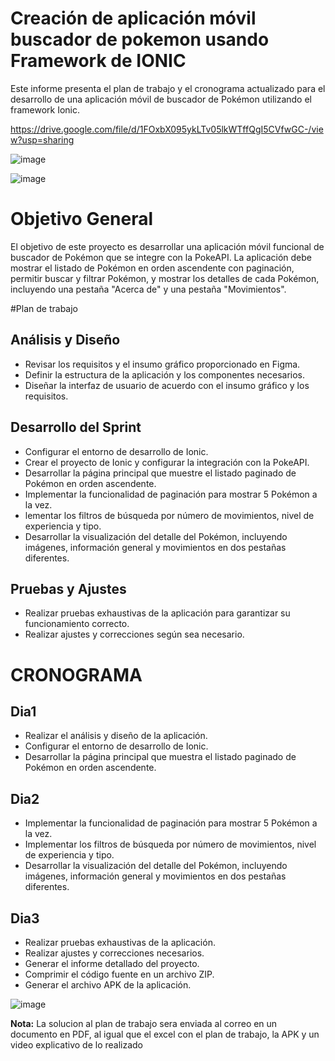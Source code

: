 # Creación de aplicación móvil buscador de pokemon usando Framework de IONIC

Este informe presenta el plan de trabajo y el cronograma actualizado para el desarrollo de una aplicación móvil de buscador de Pokémon utilizando el framework Ionic. 

https://drive.google.com/file/d/1FOxbX095ykLTv05lkWTffQgI5CVfwGC-/view?usp=sharing

![image](https://github.com/wilago/squadMakers/assets/27816405/bf1d0c24-77af-40f1-86a5-549c1bb95e31)

![image](https://github.com/wilago/squadMakers/assets/27816405/f814ab9f-4448-4dbb-bd5c-23143c27416c)


# Objetivo General

El objetivo de este proyecto es desarrollar una aplicación móvil funcional de buscador de Pokémon que se integre con la PokeAPI. 
La aplicación debe mostrar el listado de Pokémon en orden ascendente con paginación, permitir buscar y filtrar Pokémon, y mostrar los detalles de cada Pokémon, incluyendo una pestaña "Acerca de" y una pestaña "Movimientos".

#Plan de trabajo
## Análisis y Diseño
 - Revisar los requisitos y el insumo gráfico proporcionado en Figma.
 - Definir la estructura de la aplicación y los componentes necesarios.
 - Diseñar la interfaz de usuario de acuerdo con el insumo gráfico y los requisitos.

## Desarrollo del Sprint
 - Configurar el entorno de desarrollo de Ionic. 
 - Crear el proyecto de Ionic y configurar la integración con la PokeAPI. 
 - Desarrollar la página principal que muestre el listado paginado de Pokémon en orden ascendente. 
 - Implementar la funcionalidad de paginación para mostrar 5 Pokémon a la vez. 
 - lementar los filtros de búsqueda por número de movimientos, nivel de experiencia y tipo. 
 - Desarrollar la visualización del detalle del Pokémon, incluyendo imágenes, información general y movimientos en dos pestañas diferentes.

## Pruebas y Ajustes
- Realizar pruebas exhaustivas de la aplicación para garantizar su funcionamiento correcto. 
- Realizar ajustes y correcciones según sea necesario.

# CRONOGRAMA
## Dia1
- Realizar el análisis y diseño de la aplicación.
- Configurar el entorno de desarrollo de Ionic.
- Desarrollar la página principal que muestra el listado paginado de Pokémon en orden ascendente.
## Dia2 
- Implementar la funcionalidad de paginación para mostrar 5 Pokémon a la vez.
- Implementar los filtros de búsqueda por número de movimientos, nivel de experiencia y tipo.
- Desarrollar la visualización del detalle del Pokémon, incluyendo imágenes, información general y movimientos en dos pestañas diferentes.
## Dia3
- Realizar pruebas exhaustivas de la aplicación.
- Realizar ajustes y correcciones necesarios.
-	Generar el informe detallado del proyecto.
- Comprimir el código fuente en un archivo ZIP.
- Generar el archivo APK de la aplicación.

![image](https://github.com/wilago/squadMakers/assets/27816405/aab21e52-9e14-4636-ae17-2e29e9c76c9d)

**Nota:** La solucion al plan de trabajo sera enviada al correo en un documento en PDF, al igual que el excel con el plan de trabajo, la APK y un video explicativo de lo realizado


